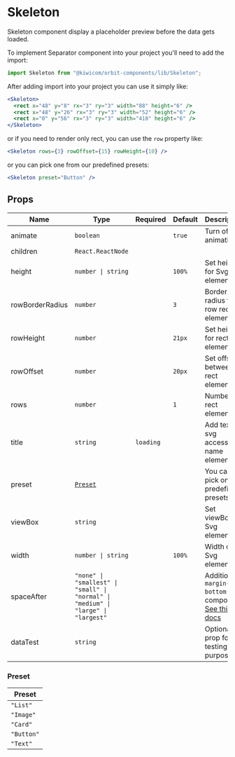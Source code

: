 # Skeleton

Skeleton component display a placeholder preview before the data gets loaded.

To implement Separator component into your project you'll need to add the import:

```jsx
import Skeleton from "@kiwicom/orbit-components/lib/Skeleton";
```

After adding import into your project you can use it simply like:

```jsx
<Skeleton>
  <rect x="48" y="8" rx="3" ry="3" width="88" height="6" />
  <rect x="48" y="26" rx="3" ry="3" width="52" height="6" />
  <rect x="0" y="56" rx="3" ry="3" width="410" height="6" />
</Skeleton>
```

or if you need to render only rect, you can use the `row` property like:

```jsx
<Skeleton rows={3} rowOffset={15} rowHeight={10} />
```

or you can pick one from our predefined presets:

```jsx
<Skeleton preset="Button" />
```

## Props

| Name            | Type                                                                              | Required  | Default | Description                                                                                                                                                    |
| --------------- | --------------------------------------------------------------------------------- | --------- | ------- | -------------------------------------------------------------------------------------------------------------------------------------------------------------- |
| animate         | `boolean`                                                                         |           | `true`  | Turn off/on animation                                                                                                                                          |
| children        | `React.ReactNode`                                                                 |           |         |                                                                                                                                                                |
| height          | `number \| string`                                                                |           | `100%`  | Set height for Svg element                                                                                                                                     |
| rowBorderRadius | `number`                                                                          |           | `3`     | Border-radius for row rect elements                                                                                                                            |
| rowHeight       | `number`                                                                          |           | `21px`  | Set height for rect elements                                                                                                                                   |
| rowOffset       | `number`                                                                          |           | `20px`  | Set offset between rect elements                                                                                                                               |
| rows            | `number`                                                                          |           | `1`     | Number of rect elements                                                                                                                                        |
| title           | `string`                                                                          | `loading` |         | Add text for svg accessible name element                                                                                                                       |
| preset          | [`Preset`](###Preset)                                                             |           |         | You can pick one of predefined presets                                                                                                                         |
| viewBox         | `string`                                                                          |           |         | Set viewBox for Svg element                                                                                                                                    |
| width           | `number \| string`                                                                |           | `100%`  | Width of Svg element                                                                                                                                           |
| spaceAfter      | `"none" \| "smallest" \| "small" \| "normal" \| "medium" \| "large" \| "largest"` |           |         | Additional `margin-bottom` after component. [See this docs](https://github.com/kiwicom/orbit/tree/master/packages/orbit-components/src/common/getSpacingToken) |
| dataTest        | `string`                                                                          |           |         | Optional prop for testing purposes                                                                                                                             |

### Preset

| Preset     |
| ---------- |
| `"List"`   |
| `"Image"`  |
| `"Card"`   |
| `"Button"` |
| `"Text"`   |
